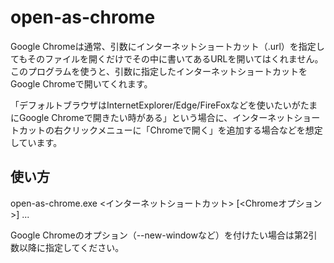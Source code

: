 # open-as-chrome

Google Chromeは通常、引数にインターネットショートカット（.url）を指定してもそのファイルを開くだけでその中に書いてあるURLを開いてはくれません。  
このプログラムを使うと、引数に指定したインターネットショートカットをGoogle Chromeで開いてくれます。

「デフォルトブラウザはInternetExplorer/Edge/FireFoxなどを使いたいがたまにGoogle Chromeで開きたい時がある」という場合に、インターネットショートカットの右クリックメニューに「Chromeで開く」を追加する場合などを想定しています。

## 使い方
open-as-chrome.exe <インターネットショートカット> [<Chromeオプション>] ...

Google Chromeのオプション（--new-windowなど）を付けたい場合は第2引数以降に指定してください。
